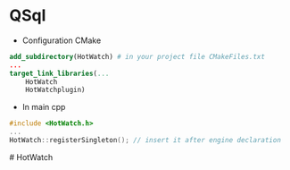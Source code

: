 # QSql

* Configuration CMake
  

```cmake
add_subdirectory(HotWatch) # in your project file CMakeFiles.txt
... 
target_link_libraries(...
    HotWatch
    HotWatchplugin)
```

 - In main cpp
```c++
#include <HotWatch.h>
...
HotWatch::registerSingleton(); // insert it after engine declaration
```

#   H o t W a t c h 
 
 
